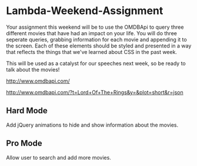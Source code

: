 # Lambda-Weekend-Assignment

Your assignment this weekend will be to use the OMDBApi to query three different movies that have had an impact on your life. You will do three seperate queries, grabbing information for each movie and appending it to the screen. Each of these elements should be styled and presented in a way that reflects the things that we've learned about CSS in the past week.

This will be used as a catalyst for our speeches next week, so be ready to talk about the movies!

http://www.omdbapi.com/

http://www.omdbapi.com/?t=Lord+Of+The+Rings&y=&plot=short&r=json

## Hard Mode
Add jQuery animations to hide and show information about the movies.

## Pro Mode
Allow user to search and add more movies.

